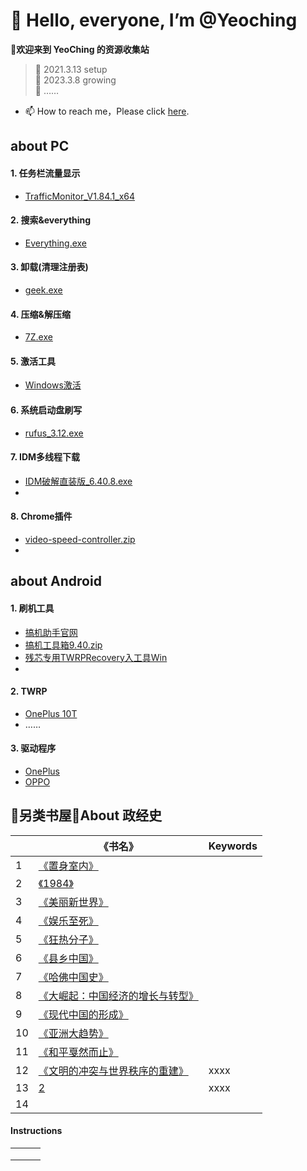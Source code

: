 # 👋 Hello, everyone, I’m @Yeoching
**👀欢迎来到 YeoChing 的资源收集站**
    
>🌱 2021.3.13 setup  
>🌱 2023.3.8 growing  
>🌱 ……
- 📫 How to reach me，Please click [here](http://www.coolapk.com/u/2483998).   
 
## about PC
#### 1. 任务栏流量显示
  - [TrafficMonitor_V1.84.1_x64](https://voohlly.lanzoue.com/ivQrQ0pm0bgf)
#### 2. 搜索&everything
  - [Everything.exe](https://voohlly.lanzoue.com/itdvkmqnr2f)
#### 3. 卸载(清理注册表)
  - [geek.exe](https://voohlly.lanzoue.com/i2FWH0lpyoza)
#### 4. 压缩&解压缩
  - [7Z.exe](https://voohlly.lanzoue.com/iYSfwmqnyrc)
#### 5. 激活工具
  - [Windows激活](https://voohlly.lanzoue.com/ia6Mkmruhde)
#### 6. 系统启动盘刷写
  - [rufus_3.12.exe](https://voohlly.lanzoue.com/iNT8tmqnm2f)
#### 7. IDM多线程下载
  - [IDM破解直装版_6.40.8.exe](https://voohlly.lanzoue.com/iyo2v0pm4m8h)
  - []()
#### 8. Chrome插件
  - [video-speed-controller.zip](https://voohlly.lanzoue.com/irVXs0pm4l8b)
  - []()

## about Android
#### 1. 刷机工具
  - [搞机助手官网](https://lsdy.top/gjzs)
  - [搞机工具箱9.40.zip](https://voohlly.lanzoue.com/idm5F0pm4lfi)
  - [残芯专用TWRPRecovery入工具Win](https://voohlly.lanzoue.com/iq0FLm90swb)
  - []()
#### 2. TWRP              
  - [OnePlus 10T]()
  - ……

#### 3. 驱动程序              
  - [OnePlus]()
  - [OPPO]()


## 📖另类书屋📖About 政经史

| |《书名》|Keywords|
|---|---|---|
|1|[《置身室内》]()||
|2|[《1984》]()||
|3|[《美丽新世界》]()||
|4|[《娱乐至死》]()||
|5|[《狂热分子》]()||
|6|[《县乡中国》]()||
|7|[《哈佛中国史》]()||
|8|[《大崛起：中国经济的增长与转型》]()||
|9|[《现代中国的形成》]()||
|10|[《亚洲大趋势》]()||
|11|[《和平戛然而止》]()||
|12|[《文明的冲突与世界秩序的重建》]()|xxxx|
|13|[ 2]()|xxxx|
|14|||

#### Instructions

|   |   |   |
|---|---|---|
|   |   |   |
|   |   |   |
|   |   |   |

<!---
@TopolerMay a ✨ special ✨ repository because its `README.md` (this file) appears on your GitHub profile.
You can click the Preview link to take a look at your changes.
--->
